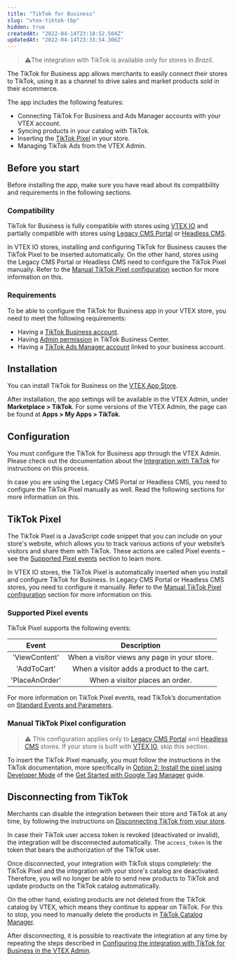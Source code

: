 ```yaml
---
title: "TikTok for Business"
slug: "vtex-tiktok-tbp"
hidden: true
createdAt: "2022-04-14T23:18:52.504Z"
updatedAt: "2022-04-14T23:33:54.306Z"
---
```

> ⚠️The integration with TikTok is available only for stores in *Brazil*.

The TikTok for Business app allows merchants to easily connect their stores to TikTok, using it as a channel to drive sales and market products sold in their ecommerce.

The app includes the following features:

* Connecting TikTok For Business and Ads Manager accounts with your VTEX account.
* Syncing products in your catalog with TikTok.
* Inserting the [TikTok Pixel](#tiktok-pixel) in your store.
* Managing TikTok Ads from the VTEX Admin.


## Before you start

Before installing the app, make sure you have read about its compatibility and requirements in the following sections.

### Compatibility

TikTok for Business is fully compatible with stores using [VTEX IO](https://help.vtex.com/en/tracks/cms--2YcpgIljVaLVQYMzxQbc3z/4yB9wSl79cArd68aRBnBZ2) and partially compatible with stores using [Legacy CMS Portal](https://help.vtex.com/en/tracks/cms--2YcpgIljVaLVQYMzxQbc3z/1oN446gRGcR2s70RvBCAmj) or [Headless CMS](https://www.faststore.dev/docs/headless-cms-overview).

In VTEX IO stores, installing and configuring TikTok for Business causes the TikTok Pixel to be inserted automatically. On the other hand, stores using the Legacy CMS Portal or Headless CMS need to configure the TikTok Pixel manually. Refer to the [Manual TikTok Pixel configuration](#manual-tiktok-pixel-configuration) section for more information on this.

### Requirements

To be able to configure the TikTok for Business app in your VTEX store, you need to meet the following requirements:

* Having a [TikTok Business account](https://ads.tiktok.com/help/article?aid=13288).
* Having [Admin permission](https://ads.tiktok.com/help/article?aid=238947046829056266&lang=en) in TikTok Business Center.
* Having a [TikTok Ads Manager account](https://ads.tiktok.com/help/article?aid=9678) linked to your business account.


## Installation

You can install TikTok for Business on the [VTEX App Store](https://apps.vtex.com/).

After installation, the app settings will be available in the VTEX Admin, under **Marketplace > TikTok**. For some versions of the VTEX Admin, the page can be found at **Apps > My Apps > TikTok**.


## Configuration

You must configure the TikTok for Business app through the VTEX Admin. Please check out the documentation about the [Integration with TikTok](https://help.vtex.com/en/tracks/tiktok-integration--1r0yJSO11nrer1YVu3WTFd/7Dwfwu1aHMp1aR1yvej5nv) for instructions on this process.

In case you are using the Legacy CMS Portal or Headless CMS, you need to configure the TikTok Pixel manually as well. Read the following sections for more information on this.

## TikTok Pixel

The TikTok Pixel is a JavaScript code snippet that you can include on your store's website, which allows you to track various actions of your website’s visitors and share them with TikTok. These actions are called Pixel events – see the [Supported Pixel events](#supported-pixel-events) section to learn more.

In VTEX IO stores, the TikTok Pixel is automatically inserted when you install and configure TikTok for Business. In Legacy CMS Portal or Headless CMS stores, you need to configure it manually. Refer to the [Manual TikTok Pixel configuration](#manual-tiktok-pixel-configuration) section for more information on this.

### Supported Pixel events

TikTok Pixel supports the following events:

| **Event** | **Description** |
|:---:|:---:|
| 'ViewContent' | When a visitor views any page in your store. |
| 'AddToCart' | When a visitor adds a product to the cart. |
| 'PlaceAnOrder' | When a visitor places an order. |

For more information on TikTok Pixel events, read TikTok’s documentation on [Standard Events and Parameters](https://ads.tiktok.com/help/article?aid=10028&lang=en).

### Manual TikTok Pixel configuration

> ⚠️ This configuration applies only to [Legacy CMS Portal](https://help.vtex.com/en/tracks/cms--2YcpgIljVaLVQYMzxQbc3z/1oN446gRGcR2s70RvBCAmj) and [Headless CMS](https://www.faststore.dev/docs/headless-cms-overview) stores. If your store is built with [VTEX IO](https://help.vtex.com/en/tracks/cms--2YcpgIljVaLVQYMzxQbc3z/4yB9wSl79cArd68aRBnBZ2), skip this section.

To insert the TikTok Pixel manually, you must follow the instructions in the TikTok documentation, more specifically in [Option 2: Install the pixel using Developer Mode](https://ads.tiktok.com/help/article?aid=10000357#:~:text=to%20create%20events.%C2%A0-,Option%202%3A%20Install%20the%20pixel%20using%20Developer%20Mode%C2%A0,-Step%201%3A%20Install) of the [Get Started with Google Tag Manager](https://ads.tiktok.com/help/article?aid=10000357#:~:text=TikTok%20Pixel%20Partners.-,Get%20Started%20with%20Google%20Tag%20Manager,-There%20are%20two) guide.


## Disconnecting from TikTok

Merchants can disable the integration between their store and TikTok at any time, by following the instructions on [Disconnecting TikTok from your store](https://help.vtex.com/en/tracks/tiktok-integration--1r0yJSO11nrer1YVu3WTFd/24SfBYkRkKMaetgjLDKgaP#disconnecting-tiktok-from-your-store).

In case their TikTok user access token is revoked (deactivated or invalid), the integration will be disconnected automatically. The `access_token` is the token that bears the authorization of the TikTok user.

Once disconnected, your integration with TikTok stops completely: the TikTok Pixel and the integration with your store's catalog are deactivated. Therefore, you will no longer be able to send new products to TikTok and update products on the TikTok catalog automatically.

On the other hand, existing products are not deleted from the TikTok catalog by VTEX, which means they continue to appear on TikTok. For this to stop, you need to manually delete the products in [TikTok Catalog Manager](https://ads.tiktok.com/help/article?aid=10001005).

After disconnecting, it is possible to reactivate the integration at any time by repeating the steps described in [Configuring the integration with TikTok for Business in the VTEX Admin](https://help.vtex.com/en/tracks/tiktok-integration--1r0yJSO11nrer1YVu3WTFd/4AEUg7pEdX1beOaQhFf0wC).